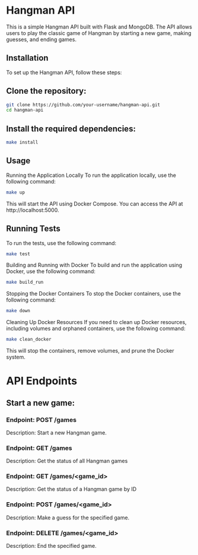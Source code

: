 # Hangman API
This is a simple Hangman API built with Flask and MongoDB. The API allows users to play the classic game of Hangman by starting a new game, making guesses, and ending games.

## Installation
To set up the Hangman API, follow these steps:

## Clone the repository:

```bash
git clone https://github.com/your-username/hangman-api.git
cd hangman-api
```

## Install the required dependencies:

```bash
make install
```

## Usage
Running the Application Locally
To run the application locally, use the following command:

```bash
make up
```

This will start the API using Docker Compose. You can access the API at http://localhost:5000.

## Running Tests
To run the tests, use the following command:

```bash
make test
````

Building and Running with Docker
To build and run the application using Docker, use the following command:

```bash
make build_run
```

Stopping the Docker Containers
To stop the Docker containers, use the following command:

```bash
make down
````

Cleaning Up Docker Resources
If you need to clean up Docker resources, including volumes and orphaned containers, use the following command:

```bash
make clean_docker
```

This will stop the containers, remove volumes, and prune the Docker system.

# API Endpoints
## Start a new game:

### Endpoint: POST /games
Description: Start a new Hangman game.

### Endpoint: GET /games
Description: Get the status of all Hangman games

### Endpoint: GET /games/<game_id>
Description: Get the status of a Hangman game by ID

### Endpoint: POST /games/<game_id>
Description: Make a guess for the specified game.

### Endpoint: DELETE /games/<game_id>
Description: End the specified game.
